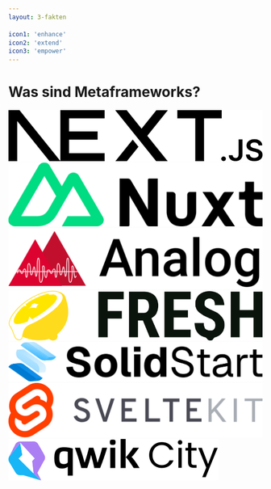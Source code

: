 ```yaml
---
layout: 3-fakten

icon1: 'enhance'
icon2: 'extend'
icon3: 'empower'
---
```


# Was sind Metaframeworks?

<div class="flex flex-wrap items-center justify-around gap-x-16 px-14 pt-2 gap-y-4">

<img class="h-4" src="../layouts/images/logos/nextjs.svg">
<img class="h-6" src="../layouts/images/logos/nuxt.svg">
<img class="h-8" src="../layouts/images/logos/analog.png">
<img class="h-5" src="../layouts/images/logos/fresh.svg">
<img class="h-6" src="../layouts/images/logos/solidstart.svg">
<img class="h-9" src="../layouts/images/logos/sveltekit.svg">
<img class="h-8" src="../layouts/images/logos/qwikcity.svg">

</div>

<template v-slot:fakt-1>

## ENHANCE
Ein Meta-Framework baut auf einem bestehenden Framework auf und erweitert dessen Funktionalität.
</template>

<template v-slot:fakt-2>

## EXTEND
Es bietet zusätzliche Tools, Abstraktionen und Optimierungen, die über die Möglichkeiten des Basis-Frameworks hinausgehen.
</template>

<template v-slot:fakt-3>

## EMPOWER
Es soll die Entwicklung zu vereinfachen, die Leistung zu verbessern und neue Funktionen bereitzustellen, ohne das Grundframework zu ersetzen.

</template>

<!--
Ein Metaframework baut auf einem bestehenden Framework auf und erweitert dessen Funktionalität. Es fügt also zusätzliche Tools, Abstraktionen und Optimierungen hinzu, die über die Möglichkeiten des Basisframeworks hinausgehen.

Das Ziel ist es, die Entwicklung zu vereinfachen, die Leistung zu verbessern und neue Funktionen bereitzustellen, ohne das zugrunde liegende Framework komplett zu ersetzen.

Anstatt also das Grundframework wie Angular komplett auszutauschen, ermöglicht ein Metaframework wie Analog, die bestehenden Stärken von Angular zu nutzen und gleichzeitig die Entwicklungserfahrung und Performance der Anwendungen weiter zu verbessern.
-->
